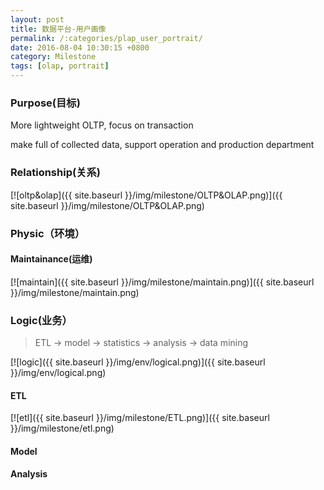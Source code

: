 ```yaml
---
layout: post
title: 数据平台-用户画像
permalink: /:categories/plap_user_portrait/
date: 2016-08-04 10:30:15 +0800
category: Milestone
tags: [olap, portrait]
---
```


### Purpose(目标)

More lightweight OLTP, focus on transaction

make full of collected data, support operation and production department

### Relationship(关系)

[![oltp&olap]({{ site.baseurl }}/img/milestone/OLTP&OLAP.png)]({{ site.baseurl }}/img/milestone/OLTP&OLAP.png)

### Physic（环境）

#### Maintainance(运维)

[![maintain]({{ site.baseurl }}/img/milestone/maintain.png)]({{ site.baseurl }}/img/milestone/maintain.png)

### Logic(业务）

> ETL -> model -> statistics -> analysis -> data mining

[![logic]({{ site.baseurl }}/img/env/logical.png)]({{ site.baseurl }}/img/env/logical.png)

#### ETL

[![etl]({{ site.baseurl }}/img/milestone/ETL.png)]({{ site.baseurl }}/img/milestone/etl.png)

#### Model

#### Analysis
